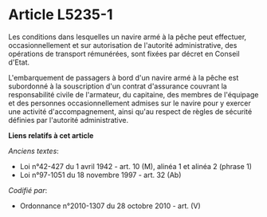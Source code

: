 # Article L5235-1

Les conditions dans lesquelles un navire armé à la pêche peut effectuer, occasionnellement et sur autorisation de l'autorité
administrative, des opérations de transport rémunérées, sont fixées par décret en Conseil d'Etat.

L'embarquement de passagers à bord d'un navire armé à la pêche est subordonné à la souscription d'un contrat d'assurance
couvrant la responsabilité civile de l'armateur, du capitaine, des membres de l'équipage et des personnes occasionnellement
admises sur le navire pour y exercer une activité d'accompagnement, ainsi qu'au respect de règles de sécurité définies par
l'autorité administrative.

**Liens relatifs à cet article**

_Anciens textes_:

  - Loi n°42-427 du 1 avril 1942 - art. 10 (M), alinéa 1 et alinéa 2 (phrase 1)
  - Loi n°97-1051 du 18 novembre 1997 - art. 32 (Ab)

_Codifié par_:

  - Ordonnance n°2010-1307 du 28 octobre 2010 - art. (V)
